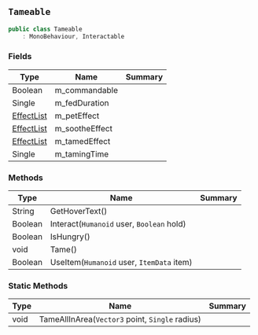 ## `Tameable`

```csharp
public class Tameable
    : MonoBehaviour, Interactable

```

### Fields

| Type | Name | Summary | 
| --- | --- | --- | 
| Boolean | m_commandable |  | 
| Single | m_fedDuration |  | 
| [EffectList](./EffectList.md) | m_petEffect |  | 
| [EffectList](./EffectList.md) | m_sootheEffect |  | 
| [EffectList](./EffectList.md) | m_tamedEffect |  | 
| Single | m_tamingTime |  | 


### Methods

| Type | Name | Summary | 
| --- | --- | --- | 
| String | GetHoverText() |  | 
| Boolean | Interact(`Humanoid` user, `Boolean` hold) |  | 
| Boolean | IsHungry() |  | 
| void | Tame() |  | 
| Boolean | UseItem(`Humanoid` user, `ItemData` item) |  | 


### Static Methods

| Type | Name | Summary | 
| --- | --- | --- | 
| void | TameAllInArea(`Vector3` point, `Single` radius) |  | 


